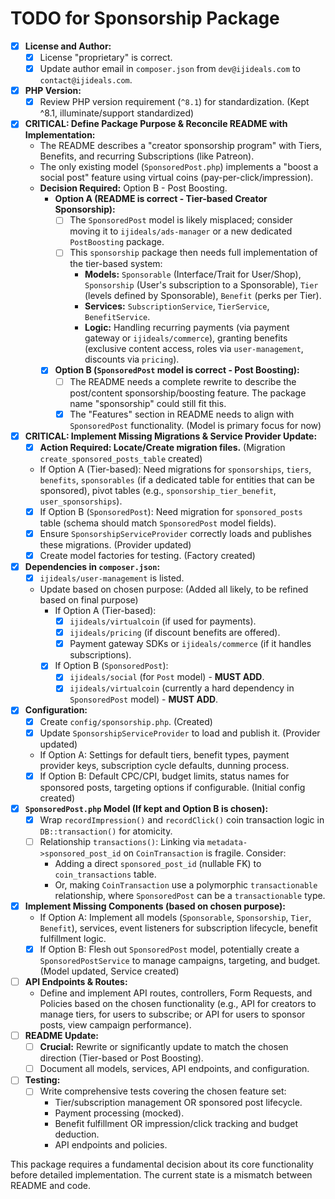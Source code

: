 # TODO for Sponsorship Package

- [X] **License and Author:**
    - [X] License "proprietary" is correct.
    - [X] Update author email in `composer.json` from `dev@ijideals.com` to `contact@ijideals.com`.
- [X] **PHP Version:**
    - [X] Review PHP version requirement (`^8.1`) for standardization. (Kept ^8.1, illuminate/support standardized)
- [X] **CRITICAL: Define Package Purpose & Reconcile README with Implementation:**
    - The README describes a "creator sponsorship program" with Tiers, Benefits, and recurring Subscriptions (like Patreon).
    - The only existing model (`SponsoredPost.php`) implements a "boost a social post" feature using virtual coins (pay-per-click/impression).
    - **Decision Required:** Option B - Post Boosting.
        - **Option A (README is correct - Tier-based Creator Sponsorship):**
            - [ ] The `SponsoredPost` model is likely misplaced; consider moving it to `ijideals/ads-manager` or a new dedicated `PostBoosting` package.
            - [ ] This `sponsorship` package then needs full implementation of the tier-based system:
                - **Models:** `Sponsorable` (Interface/Trait for User/Shop), `Sponsorship` (User's subscription to a Sponsorable), `Tier` (levels defined by Sponsorable), `Benefit` (perks per Tier).
                - **Services:** `SubscriptionService`, `TierService`, `BenefitService`.
                - **Logic:** Handling recurring payments (via payment gateway or `ijideals/commerce`), granting benefits (exclusive content access, roles via `user-management`, discounts via `pricing`).
        - [X] **Option B (`SponsoredPost` model is correct - Post Boosting):**
            - [ ] The README needs a complete rewrite to describe the post/content sponsorship/boosting feature. The package name "sponsorship" could still fit this.
            - [X] The "Features" section in README needs to align with `SponsoredPost` functionality. (Model is primary focus for now)
- [X] **CRITICAL: Implement Missing Migrations & Service Provider Update:**
    - [X] **Action Required: Locate/Create migration files.** (Migration `create_sponsored_posts_table` created)
    - If Option A (Tier-based): Need migrations for `sponsorships`, `tiers`, `benefits`, `sponsorables` (if a dedicated table for entities that can be sponsored), pivot tables (e.g., `sponsorship_tier_benefit`, `user_sponsorships`).
    - [X] If Option B (`SponsoredPost`): Need migration for `sponsored_posts` table (schema should match `SponsoredPost` model fields).
    - [X] Ensure `SponsorshipServiceProvider` correctly loads and publishes these migrations. (Provider updated)
    - [X] Create model factories for testing. (Factory created)
- [X] **Dependencies in `composer.json`:**
    - [X] `ijideals/user-management` is listed.
    - Update based on chosen purpose: (Added all likely, to be refined based on final purpose)
        - If Option A (Tier-based):
            - [X] `ijideals/virtualcoin` (if used for payments).
            - [X] `ijideals/pricing` (if discount benefits are offered).
            - [X] Payment gateway SDKs or `ijideals/commerce` (if it handles subscriptions).
        - [X] If Option B (`SponsoredPost`):
            - [X] `ijideals/social` (for `Post` model) - **MUST ADD**.
            - [X] `ijideals/virtualcoin` (currently a hard dependency in `SponsoredPost` model) - **MUST ADD**.
- [X] **Configuration:**
    - [X] Create `config/sponsorship.php`. (Created)
    - [X] Update `SponsorshipServiceProvider` to load and publish it. (Provider updated)
    - If Option A: Settings for default tiers, benefit types, payment provider keys, subscription cycle defaults, dunning process.
    - [X] If Option B: Default CPC/CPI, budget limits, status names for sponsored posts, targeting options if configurable. (Initial config created)
- [X] **`SponsoredPost.php` Model (If kept and Option B is chosen):**
    - [X] Wrap `recordImpression()` and `recordClick()` coin transaction logic in `DB::transaction()` for atomicity.
    - [ ] Relationship `transactions()`: Linking via `metadata->sponsored_post_id` on `CoinTransaction` is fragile. Consider:
        - Adding a direct `sponsored_post_id` (nullable FK) to `coin_transactions` table.
        - Or, making `CoinTransaction` use a polymorphic `transactionable` relationship, where `SponsoredPost` can be a `transactionable` type.
- [X] **Implement Missing Components (based on chosen purpose):**
    - If Option A: Implement all models (`Sponsorable`, `Sponsorship`, `Tier`, `Benefit`), services, event listeners for subscription lifecycle, benefit fulfillment logic.
    - [X] If Option B: Flesh out `SponsoredPost` model, potentially create a `SponsoredPostService` to manage campaigns, targeting, and budget. (Model updated, Service created)
- [ ] **API Endpoints & Routes:**
    - Define and implement API routes, controllers, Form Requests, and Policies based on the chosen functionality (e.g., API for creators to manage tiers, for users to subscribe; or API for users to sponsor posts, view campaign performance).
- [ ] **README Update:**
    - [ ] **Crucial:** Rewrite or significantly update to match the chosen direction (Tier-based or Post Boosting).
    - [ ] Document all models, services, API endpoints, and configuration.
- [ ] **Testing:**
    - [ ] Write comprehensive tests covering the chosen feature set:
        - Tier/subscription management OR sponsored post lifecycle.
        - Payment processing (mocked).
        - Benefit fulfillment OR impression/click tracking and budget deduction.
        - API endpoints and policies.

This package requires a fundamental decision about its core functionality before detailed implementation. The current state is a mismatch between README and code.
